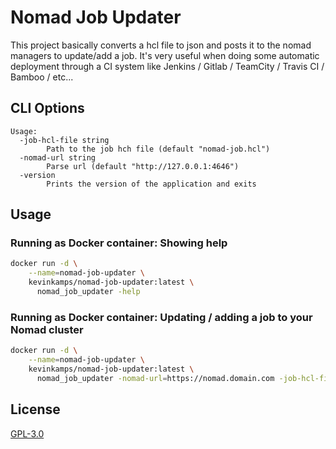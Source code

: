 # Nomad Job Updater
This project basically converts a hcl file to json and posts it to the nomad managers to update/add a job. It's very useful when doing
some automatic deployment through a CI system like Jenkins / Gitlab / TeamCity / Travis CI / Bamboo / etc...

## CLI Options
```
Usage:
  -job-hcl-file string
        Path to the job hch file (default "nomad-job.hcl")
  -nomad-url string
        Parse url (default "http://127.0.0.1:4646")
  -version
        Prints the version of the application and exits
```

## Usage
### Running as Docker container: Showing help
```bash
docker run -d \
    --name=nomad-job-updater \
    kevinkamps/nomad-job-updater:latest \
      nomad_job_updater -help
```
### Running as Docker container: Updating / adding a job to your Nomad cluster
```bash
docker run -d \
    --name=nomad-job-updater \
    kevinkamps/nomad-job-updater:latest \
      nomad_job_updater -nomad-url=https://nomad.domain.com -job-hcl-file=nomad-job.hcl
```
## License

[GPL-3.0](https://choosealicense.com/licenses/gpl-3.0/)
